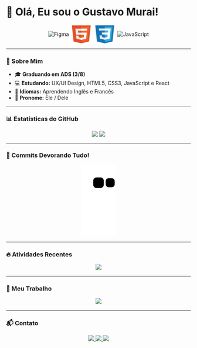 # 👋 Olá, Eu sou o Gustavo Murai!

<div align="center">
  <img align="center" alt="Figma" height="50" width="50" src="https://cdn.jsdelivr.net/gh/devicons/devicon/icons/figma/figma-original.svg">
  <img align="center" alt="HTML" height="50" width="60" src="https://raw.githubusercontent.com/devicons/devicon/master/icons/html5/html5-original.svg">
  <img align="center" alt="CSS" height="50" width="60" src="https://raw.githubusercontent.com/devicons/devicon/master/icons/css3/css3-original.svg">
  <img align="center" alt="JavaScript" height="50" width="50" src="https://github.com/gustavomurai/GustavoMurai/assets/140205418/18f47b67-ea8d-4481-8f25-ec496c7b700f">
</div>

---

### 📌 Sobre Mim

- 🎓 **Graduando em ADS (3/8)**
- 💻 **Estudando:** UX/UI Design, HTML5, CSS3, JavaScript e React
- 📖 **Idiomas:** Aprendendo Inglês e Francês
- 🖖 **Pronome:** Ele / Dele

---

### 📊 Estatísticas do GitHub

<div align="center">
  <img height="180em" src="https://github-readme-stats.vercel.app/api?username=gustavomurai&count_private=true&theme=github_dark&show_icons=true&cache_seconds=0"/>
  <img height="180em" src="https://github-readme-stats.vercel.app/api/top-langs/?username=gustavomurai&layout=compact&theme=github_dark&cache_seconds=0"/>
</div>

---

### 🐍 Commits Devorando Tudo!

<div align="center">
  <img src="https://github.com/gustavomurai/gustavomurai/blob/output/github-contribution-grid-snake.svg" />
</div>

---

### 🔥 Atividades Recentes

<div align="center">
  <img src="https://github-readme-activity-graph.vercel.app/graph?username=gustavomurai&bg_color=0d1117&color=9ed5ff&line=e0f2ff&point=2372d9&area=true&hide_border=true&locale=pt-br"/>
</div>

---

### 📸 Meu Trabalho

<div align="center">
  <a href="https://www.behance.net/Muraiart" target="_blank">
    <img src="https://github.com/gustavomurai/GustavoMurai/assets/140205418/c7be1295-cbb1-4f13-a570-96f1045231ad" width="820px" />
  </a>
</div>

---

### 📬 Contato

<div align="center">
  <a href="https://www.linkedin.com/in/gustavo-cerqueira-murai-52a815223" target="_blank">
    <img src="https://img.shields.io/badge/-LinkedIn-%230077B5?style=for-the-badge&logo=linkedin&logoColor=white">
  </a>
  <a href="mailto:muraigustavo@gmail.com">
    <img src="https://img.shields.io/badge/-Gmail-%23333?style=for-the-badge&logo=gmail&logoColor=white">
  </a>
  <a href="https://www.behance.net/Muraiart" target="_blank">
    <img src="https://img.shields.io/badge/-Behance-%231776F2?style=for-the-badge&logo=behance&logoColor=white">
  </a>
</div>
